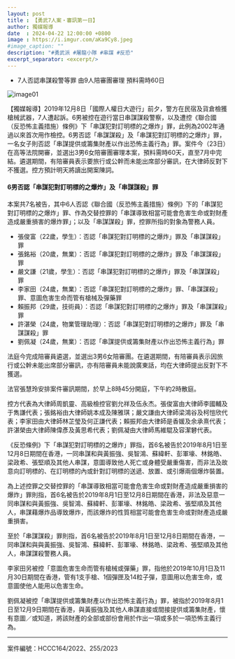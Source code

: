 ```yaml
---
layout: post
title : 【勇武7人案・審訊第一日】
author: 獨媒報導
date  : 2024-04-22 12:00:00 +0800
image : https://i.imgur.com/aKa9Cy8.jpeg
#image_caption: ""
description: "#勇武派 #屠龍小隊 #串謀 #反恐"
excerpt_separator: <excerpt/>
---
```


- 7人否認串謀殺警等罪 由9人陪審團審理 預料需時60日

<excerpt/>

![image01](https://i.imgur.com/jx2acX2.png)

【獨媒報導】2019年12月8日「國際人權日大遊行」前夕，警方在民宿及貨倉檢獲槍械武器，7人遭起訴。6男被控在遊行當日串謀謀殺警察，以及遭控《聯合國（反恐怖主義措施）條例》下「串謀犯對訂明標的之爆炸」罪，此例為2002年通過以來首次用作檢控。6男否認「串謀謀殺」及「串謀犯對訂明標的之爆炸」罪，一名女子則否認「串謀提供或籌集財產以作出恐怖主義行為」罪。案件今（23日）在高等法院開審，並選出3男6女陪審團審理本案，預料需時60天，直至7月中完結。遴選期間，有陪審員表示要旅行或公幹而未能出席部分審訊，在大律師反對下不獲選。控方預計明天將讀出開案陳詞。

#### 6男否認「串謀犯對訂明標的之爆炸」及「串謀謀殺」罪

本案共7名被告，其中6人否認《聯合國（反恐怖主義措施）條例》下的「串謀犯對訂明標的之爆炸」罪、作為交替控罪的「串謀導致相當可能會危害生命或對財產造成嚴重損害的爆炸罪」；以及「串謀謀殺」罪，控罪所指的對象為警務人員。

- 張俊富（22歲，學生）：否認「串謀犯對訂明標的之爆炸」罪及「串謀謀殺」罪
- 張銘裕（20歲，無業）：否認「串謀犯對訂明標的之爆炸」罪及「串謀謀殺」罪
- 嚴文謙（21歲，學生）：否認「串謀犯對訂明標的之爆炸」罪及「串謀謀殺」罪
- 李家田（24歲，無業）：否認「串謀犯對訂明標的之爆炸」罪、「串謀謀殺」罪、意圖危害生命而管有槍械及彈藥罪
- 賴振邦（29歲，技術員）：否認「串謀犯對訂明標的之爆炸」罪及「串謀謀殺」罪
- 許湛榮（24歲，物業管理助理）：否認「串謀犯對訂明標的之爆炸」罪及「串謀謀殺」罪
- 劉佩凝（24歲，無業）：否認「串謀提供或籌集財產以作出恐怖主義行為」罪

法庭今完成陪審員遴選，並選出3男6女陪審團。在遴選期間，有陪審員表示因旅行或公幹未能出席部分審訊，亦有陪審員未能說廣東話，均在大律師提出反對下不獲選。

法官張慧玲安排案件審訊期間，於早上8時45分開庭，下午約2時散庭。

控方代表為大律師周凱靈、高級檢控官劉允祥及伍永杰。張俊富由大律師李國輔及于雋謙代表；張銘裕由大律師姚本成及陳雅琪；嚴文謙由大律師梁鴻谷及柯愷欣代表；李家田由大律師林芷瑩及何正謙代表；賴振邦由大律師是香媛及余承熹代表；許湛榮由大律師陳偉彥及黃思希代表；劉佩凝由大律師馬維騉及容潔礬代表。

《反恐條例》下「串謀犯對訂明標的之爆炸」罪指，首6名被告於2019年8月1日至12月8日期間在香港，一同串謀和與黃振強、吳智鴻、蘇緯軒、彭軍壕、林銘皓、梁政希、張堅順及其他人串謀，意圖導致他人死亡或身體受嚴重傷害，而非法及故意向訂明標的、在訂明標的內或針對訂明標的送遞、放置、或引爆兩個爆炸裝置。

為上述控罪之交替控罪的「串謀導致相當可能會危害生命或對財產造成嚴重損害的爆炸」罪則指，首6名被告於2019年8月1日至12月8日期間在香港，非法及惡意一同串謀和與黃振強、吳智鴻、蘇緯軒、彭軍壕、林銘皓、梁政希、張堅順及其他人，串謀藉爆炸品導致爆炸，而該爆炸的性質相當可能會危害生命或對財產造成嚴重損害。

至於「串謀謀殺」罪則指，首6名被告於2019年8月1日至12月8日期間在香港，一同串謀和與與黃振強、吳智鴻、蘇緯軒、彭軍壕、林銘皓、梁政希、張堅順及其他人，串謀謀殺警務人員。

李家田另被控「意圖危害生命而管有槍械或彈藥」罪，指他於2019年10月1日及11月30日期間在香港，管有1支手槍、1個彈匣及14粒子彈，意圖用以危害生命，或意圖使他人能用以危害生命。

劉佩凝被控「串謀提供或籌集財產以作出恐怖主義行為」罪，被指於2019年8月1日至12月9日期間在香港，與黃振強及其他人串謀直接或間接提供或籌集財產，懷有意圖／或知道，將該財產的全部或部份會用於作出一項或多於一項恐怖主義行為。

---

案件編號：HCCC164/2022、255/2023
